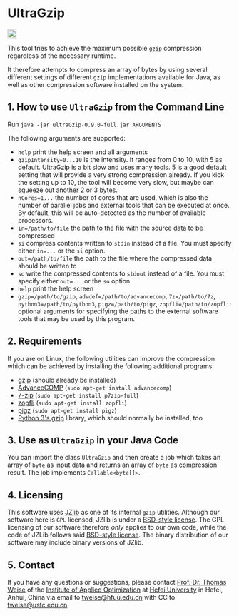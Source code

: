 # UltraGzip

[<img alt="Travis CI Build Status" src="http://img.shields.io/travis/thomasWeise/ultraGzip/master.svg" height="20"/>](http://travis-ci.org/thomasWeise/ultraGzip/)

This tool tries to achieve the maximum possible [`gzip`](https://en.wikipedia.org/wiki/Gzip) compression regardless of the necessary runtime.

It therefore attempts to compress an array of bytes by using several different settings of different `gzip` implementations available for Java, as well as other compression software installed on the system.

## 1. How to use `UltraGzip` from the Command Line

Run `java -jar ultraGzip-0.9.0-full.jar ARGUMENTS`

The following arguments are supported:

- `help` print the help screen and all arguments
- `gzipIntensity=0...10` is the intensity. It ranges from 0 to 10, with 5 as default. UltraGzip is a bit slow and uses many tools. 5 is a good default setting that will provide a very strong compression already. If you kick the setting up to 10, the tool will become very slow, but maybe can squeeze out another 2 or 3 bytes.
- `nCores=1...` the number of cores that are used, which is also the number of parallel jobs and external tools that can be executed at once. By default, this will be auto-detected as the number of available processors.
- `in=/path/to/file` the path to the file with the source data to be compressed
- `si` compress contents written to `stdin` instead of a file. You must specify either `in=...` or the `si` option. 
- `out=/path/to/file` the path to the file where the compressed data should be written to
- `so` write the compressed contents to `stdout` instead of a file. You must specify either `out=...` or the `so` option.
- `help` print the help screen
- `gzip=/path/to/gzip`, `advdef=/path/to/advancecomp`, `7z=/path/to/7z`, `python3=/path/to/python3`, `pigz=/path/to/pigz`, `zopfli=/path/to/zopfli`: optional arguments for specifying the paths to the external software tools that may be used by this program.  


## 2. Requirements

If you are on Linux, the following utilities can improve the compression which can be achieved by
installing the following additional programs:

* [gzip](http://en.wikipedia.org/wiki/Gzip) (should already be installed)
* [AdvanceCOMP](https://en.wikipedia.org/wiki/AdvanceCOMP) (`sudo apt-get install advancecomp`)
* [7-zip](http://www.7-zip.org/) (`sudo apt-get install p7zip-full`)
* [zopfli](http://en.wikipedia.org/wiki/Zopfli) (`sudo apt-get install zopfli`)
* [pigz](http://zlib.net/pigz/) (`sudo apt-get install pigz`)
* [Python 3's gzip](http://docs.python.org/3/library/gzip.html) library, which should normally be installed, too

## 3. Use as `UltraGzip` in your Java Code

You can import the class `UltraGzip` and then create a job which takes an array of `byte` as input data and returns an array of `byte` as compression result. The job implements `Callable<byte[]>`.

## 4. Licensing

This software uses [JZlib](http://www.jcraft.com/jzlib/) as one of its internal `gzip` utilities. Although our software here is `GPL` licensed, JZlib is under a [BSD-style license](http://www.jcraft.com/jzlib/LICENSE.txt).
The GPL licensing of our software therefore _only_ applies to our own code, while the code of JZLib follows said [BSD-style license](http://www.jcraft.com/jzlib/LICENSE.txt).
The binary distribution of our software may include binary versions of JZlib.

## 5. Contact

If you have any questions or suggestions, please contact
[Prof. Dr. Thomas Weise](http://iao.hfuu.edu.cn/team/director) of the
[Institute of Applied Optimization](http://iao.hfuu.edu.cn/) at
[Hefei University](http://www.hfuu.edu.cn) in
Hefei, Anhui, China via
email to [tweise@hfuu.edu.cn](mailto:tweise@hfuu.edu.cn) with CC to [tweise@ustc.edu.cn](mailto:tweise@ustc.edu.cn).
